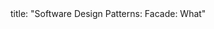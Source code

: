 <frontmatter>
title: "Software Design Patterns: Facade: What"
</frontmatter>

<include src="unit-inPage-asFlat.md" boilerplate />